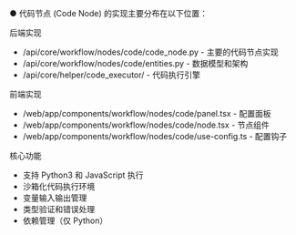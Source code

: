 

● 代码节点 (Code Node) 的实现主要分布在以下位置：

  后端实现

  - /api/core/workflow/nodes/code/code_node.py - 主要的代码节点实现
  - /api/core/workflow/nodes/code/entities.py - 数据模型和架构
  - /api/core/helper/code_executor/ - 代码执行引擎

  前端实现

  - /web/app/components/workflow/nodes/code/panel.tsx - 配置面板
  - /web/app/components/workflow/nodes/code/node.tsx - 节点组件
  - /web/app/components/workflow/nodes/code/use-config.ts - 配置钩子

  核心功能

  - 支持 Python3 和 JavaScript 执行
  - 沙箱化代码执行环境
  - 变量输入输出管理
  - 类型验证和错误处理
  - 依赖管理（仅 Python）